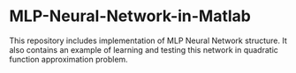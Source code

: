 # MLP-Neural-Network-in-Matlab
This repository includes implementation of MLP Neural Network structure. It also contains an example of learning and testing this network in quadratic function approximation problem.
